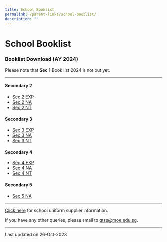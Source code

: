 ```yaml
---
title: School Booklist
permalink: /parent-links/school-booklist/
description: ""
---
```

School Booklist
===============

### Booklist Download (AY 2024)

Please note that **Sec 1** Book list 2024 is not out yet.
****

#### Secondary 2

- [Sec 2 EXP](/files/qtss%202024%20s2%20exp.pdf)
- [Sec 2 NA](/files/qtss%202024%20s2%20na.pdf)
- [Sec 2 NT](/files/qtss%202024%20s2%20nt.pdf)

#### Secondary 3

- [Sec 3 EXP](/files/qtss%202024%20s3%20exp.pdf)
- [Sec 3 NA](/files/qtss%202024%20s3%20na.pdf)
- [Sec 3 NT](/files/qtss%202024%20s3_nt.pdf)

#### Secondary 4

- [Sec 4 EXP](/files/qtss%202024%20s4%20exp.pdf)
- [Sec 4 NA](/files/qtss%202024%20s4%20na.pdf)
- [Sec 4 NT](/files/qtss%202024%20s4%20nt.pdf)

#### Secondary 5

- [Sec 5 NA](/files/QTSS%20S5NA.pdf)


-------------------

[Click here](https://staging.d33coz43hxnqna.amplifyapp.com/parent-links/school-uniforms/) for school uniform supplier information.

If you have any other queries, please email to qtss@moe.edu.sg.

-------------------

Last updated on 26-Oct-2023


